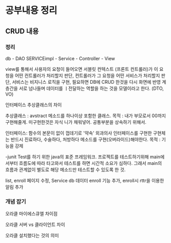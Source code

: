 # 공부내용 정리

## CRUD 내용

### 정리

db - DAO SERVICEimpl - Service - Controller - View

view를 통해서 사용자의 요청이 들어오면 서블릿 컨텍스트 (프론트 컨트롤러)가 이 요청을 어떤 컨트롤러가 처리할지 판단,
컨트롤러가 그 요청을 어떤 서비스가 처리할지 판단,
서비스는 비지니스 로직을 구현,
필요하면 DB에 CRUD
한것을 다시 화면에 반영
계층간을 서로 넘나들며 데이터를 ㅣ전달하는 역할을 하는 것을 모델이라고 한다.
(DTO, VO)

인터페이스 추상클래스의 차이

추상클래스 : avstract 메소드를 하나이상 포함한 클래스.
  목적 : 내가 부모로서 00까지 구현해줄게. 미구현한것은 자식 니가 채워넣어.
  공통부분을 상속하기 위해서.

인터페이스: 함수의 본문이 없이 껍데기로 '약속'
  외과의사 인터페이스를 구현한 구현체는 반드시 진료하다, 수술하다, 처방하다 메소드를 구현(오버라이드)해야한다.
  목적 : 기능을 강제

-junit
Test를 하기 위한 java의 표준 프레임워크.
프로젝트를 테스트하기위해 main에서부터 흐름도에 따라 타고와서 테스트를 하면 시간적 소요가 심하다.
그래서 main의 흐름과 관계없이 별도로 해당 메소드만 테스트할 수 있도록 한 것.


list, enroll 페이지 수정, Service db 데이터 enroll 기능 추가, enroll시 rttr을 이용한 알림 추가

### 개념 잡기

오라클 마이에스큐엘 차이점

오라클 서버 vs 클라이언트 차이

오라클 설치했다는 것의 의미



